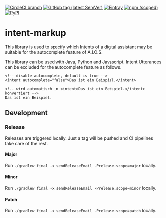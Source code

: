 [![CircleCI branch](https://img.shields.io/circleci/project/github/leftshiftone/intent-markup/master.svg?style=flat-square)](https://circleci.com/gh/leftshiftone/intent-markup)
[![GitHub tag (latest SemVer)](https://img.shields.io/github/tag/leftshiftone/intent-markup.svg?style=flat-square)](https://github.com/leftshiftone/intent-markup/tags)
[![Bintray](https://img.shields.io/badge/dynamic/json.svg?label=bintray&query=name&style=flat-square&url=https%3A%2F%2Fapi.bintray.com%2Fpackages%2Fleftshiftone%2Fintent-markup%2Fone.leftshift.intent-markup.intent-markup%2Fversions%2F_latest)](https://bintray.com/leftshiftone/intent-markup/one.leftshift.intent-markup.intent-markup/_latestVersion)
[![npm (scoped)](https://img.shields.io/npm/v/@leftshiftone/intent-markup?style=flat-square)](https://www.npmjs.com/package/@leftshiftone/intent-markup)
[![PyPI](https://img.shields.io/pypi/v/intent-markup?style=flat-square)](https://pypi.org/project/intent-markup/)
# intent-markup

This library is used to specify which Intents of a digital assistant may be suitable for the autocomplete feature of A.I.O.S.

This library can be used with Java, Python and Javascript. Intent Utterances can be excluded for the autocomplete feature as follows.
```
<!-- disable autocomplete, default is true -->
<intent autocomplete="false">Das ist ein Beispiel.</intent>

<!-- wird automatisch in <intent>Das ist ein Beispiel.</intent> konvertiert -->
Das ist ein Beispiel.
```

## Development

### Release
Releases are triggered locally. Just a tag will be pushed and CI pipelines take care of the rest.

#### Major
Run `./gradlew final -x sendReleaseEmail -Prelease.scope=major` locally.

#### Minor
Run `./gradlew final -x sendReleaseEmail -Prelease.scope=minor` locally.

#### Patch
Run `./gradlew final -x sendReleaseEmail -Prelease.scope=patch` locally.
